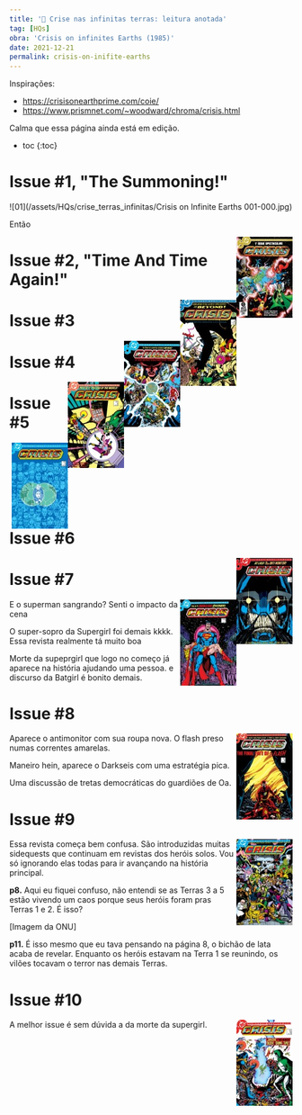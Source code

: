 ```yaml
---
title: '🚧 Crise nas infinitas terras: leitura anotada'
tag: [HQs]
obra: 'Crisis on infinites Earths (1985)'
date: 2021-12-21
permalink: crisis-on-inifite-earths
---
```


Inspirações:

* <https://crisisonearthprime.com/coie/>
* <https://www.prismnet.com/~woodward/chroma/crisis.html>

Calma que essa página ainda está em edição.

* toc
{:toc}

# Issue #1, "The Summoning!"

![01](/assets/HQs/crise_terras_infinitas/Crisis on Infinite Earths 001-000.jpg)

<div style="display: block;">

<p>Então</p>

<img src="/assets/HQs/crise_terras_infinitas/Crisis on Infinite Earths 001-000.jpg" alt="Capa 01" style="float: right;">

</div>


# Issue #2, "Time And Time Again!"

<img src="/assets/HQs/crise_terras_infinitas/Crisis on Infinite Earths 002-000.jpg" alt="Capa 02" style="float: right;">

# Issue #3

<img src="/assets/HQs/crise_terras_infinitas/Crisis on Infinite Earths 003-000.jpg" alt="Capa 03" style="float: right;">

# Issue #4

<img src="/assets/HQs/crise_terras_infinitas/Crisis on Infinite Earths 004-000.jpg" alt="Capa 04" style="float: right;">

# Issue #5

<img src="/assets/HQs/crise_terras_infinitas/Crisis on Infinite Earths 005-000.jpg" alt="Capa 05" style="float: right;">

# Issue #6

<img src="/assets/HQs/crise_terras_infinitas/Crisis on Infinite Earths 006-000.jpg" alt="Capa 06" style="float: right;">

# Issue #7

<img src="/assets/HQs/crise_terras_infinitas/Crisis on Infinite Earths 007-000.jpg" alt="Capa 07" style="float: right;">

E o superman sangrando? Senti o impacto da cena

O super-sopro da Supergirl foi demais kkkk. Essa revista realmente tá muito boa

Morte da supeprgirl que logo no começo já aparece na história ajudando uma pessoa. e discurso da Batgirl é bonito demais.

# Issue #8

<img src="/assets/HQs/crise_terras_infinitas/Crisis on Infinite Earths 008-000.jpg" alt="Capa 08" style="float: right;">

Aparece o antimonitor com sua roupa nova. O flash preso numas correntes amarelas.

Maneiro hein, aparece o Darkseis com uma estratégia pica.

Uma discussão de tretas democráticas do guardiões de Oa.

# Issue #9

<img src="/assets/HQs/crise_terras_infinitas/Crisis on Infinite Earths 009-000.jpg" alt="Capa 09" style="float: right;">

Essa revista começa bem confusa. São introduzidas muitas sidequests que continuam em revistas dos heróis solos. Vou só ignorando elas todas para ir avançando na história principal.

**p8.** Aqui eu fiquei confuso, não entendi se as Terras 3 a 5 estão vivendo um caos porque seus heróis foram pras Terras 1 e 2. É isso?

[Imagem da ONU]

**p11.** É isso mesmo que eu tava pensando na página 8, o bichão de lata acaba de revelar. Enquanto os heróis estavam na Terra 1 se reunindo, os vilões tocavam o terror nas demais Terras.

# Issue #10

<img src="/assets/HQs/crise_terras_infinitas/Crisis on Infinite Earths 010-000.jpg" alt="Capa 10" style="float: right;">



A melhor issue é sem dúvida a da morte da supergirl.
